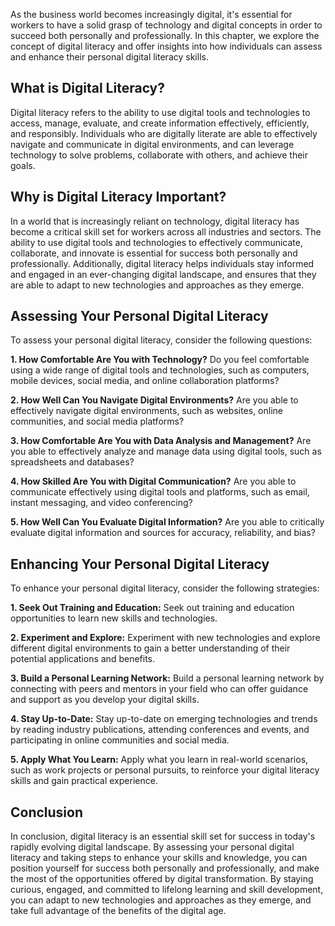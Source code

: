 
As the business world becomes increasingly digital, it's essential for workers to have a solid grasp of technology and digital concepts in order to succeed both personally and professionally. In this chapter, we explore the concept of digital literacy and offer insights into how individuals can assess and enhance their personal digital literacy skills.

What is Digital Literacy?
-------------------------

Digital literacy refers to the ability to use digital tools and technologies to access, manage, evaluate, and create information effectively, efficiently, and responsibly. Individuals who are digitally literate are able to effectively navigate and communicate in digital environments, and can leverage technology to solve problems, collaborate with others, and achieve their goals.

Why is Digital Literacy Important?
----------------------------------

In a world that is increasingly reliant on technology, digital literacy has become a critical skill set for workers across all industries and sectors. The ability to use digital tools and technologies to effectively communicate, collaborate, and innovate is essential for success both personally and professionally. Additionally, digital literacy helps individuals stay informed and engaged in an ever-changing digital landscape, and ensures that they are able to adapt to new technologies and approaches as they emerge.

Assessing Your Personal Digital Literacy
----------------------------------------

To assess your personal digital literacy, consider the following questions:

**1. How Comfortable Are You with Technology?** Do you feel comfortable using a wide range of digital tools and technologies, such as computers, mobile devices, social media, and online collaboration platforms?

**2. How Well Can You Navigate Digital Environments?** Are you able to effectively navigate digital environments, such as websites, online communities, and social media platforms?

**3. How Comfortable Are You with Data Analysis and Management?** Are you able to effectively analyze and manage data using digital tools, such as spreadsheets and databases?

**4. How Skilled Are You with Digital Communication?** Are you able to communicate effectively using digital tools and platforms, such as email, instant messaging, and video conferencing?

**5. How Well Can You Evaluate Digital Information?** Are you able to critically evaluate digital information and sources for accuracy, reliability, and bias?

Enhancing Your Personal Digital Literacy
----------------------------------------

To enhance your personal digital literacy, consider the following strategies:

**1. Seek Out Training and Education:** Seek out training and education opportunities to learn new skills and technologies.

**2. Experiment and Explore:** Experiment with new technologies and explore different digital environments to gain a better understanding of their potential applications and benefits.

**3. Build a Personal Learning Network:** Build a personal learning network by connecting with peers and mentors in your field who can offer guidance and support as you develop your digital skills.

**4. Stay Up-to-Date:** Stay up-to-date on emerging technologies and trends by reading industry publications, attending conferences and events, and participating in online communities and social media.

**5. Apply What You Learn:** Apply what you learn in real-world scenarios, such as work projects or personal pursuits, to reinforce your digital literacy skills and gain practical experience.

Conclusion
----------

In conclusion, digital literacy is an essential skill set for success in today's rapidly evolving digital landscape. By assessing your personal digital literacy and taking steps to enhance your skills and knowledge, you can position yourself for success both personally and professionally, and make the most of the opportunities offered by digital transformation. By staying curious, engaged, and committed to lifelong learning and skill development, you can adapt to new technologies and approaches as they emerge, and take full advantage of the benefits of the digital age.
